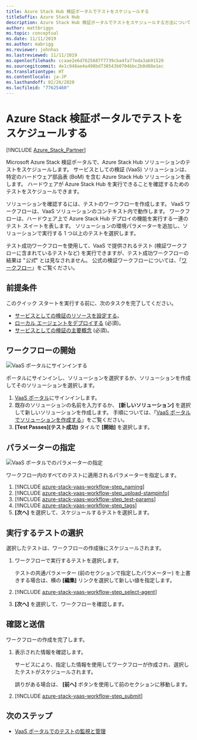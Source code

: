 ```yaml
---
title: Azure Stack Hub 検証ポータルでテストをスケジュールする
titleSuffix: Azure Stack Hub
description: Azure Stack Hub 検証ポータルでテストをスケジュールする方法について説明します。
author: mattbriggs
ms.topic: conceptual
ms.date: 11/11/2019
ms.author: mabrigg
ms.reviewer: johnhas
ms.lastreviewed: 11/11/2019
ms.openlocfilehash: ccaae2e6d7625687f7739cba4fa77eda3ab91520
ms.sourcegitcommit: 4e1c948ae4a498bd730543b0704bbc2b0d88e1ec
ms.translationtype: HT
ms.contentlocale: ja-JP
ms.lasthandoff: 02/26/2020
ms.locfileid: "77625460"
---
```

# <a name="schedule-a-test-in-azure-stack-validation-portal"></a>Azure Stack 検証ポータルでテストをスケジュールする

[!INCLUDE [Azure_Stack_Partner](./includes/azure-stack-partner-appliesto.md)]

Microsoft Azure Stack 検証ポータルで、Azure Stack Hub ソリューションのテストをスケジュールします。 サービスとしての検証 (VaaS) ソリューションは、特定のハードウェア部品表 (BoM) を含む Azure Stack Hub ソリューションを表します。 ハードウェアが Azure Stack Hub を実行できることを確認するためのテストをスケジュールできます。

ソリューションを確認するには、テストのワークフローを作成します。 VaaS ワークフローは、VaaS ソリューションのコンテキスト内で動作します。 ワークフローは、ハードウェア上で Azure Stack Hub デプロイの機能を実行する一連のテスト スイートを表します。 ソリューションの環境パラメーターを追加し、ソリューションで実行する 1 つ以上のテストを選択します。

テスト成功ワークフローを使用して、VaaS で提供されるテスト (検証ワークフローに含まれているテストなど) を実行できますが、テスト成功ワークフローの結果は "*公式*" とは見なされません。 公式の検証ワークフローについては、「[ワークフロー](azure-stack-vaas-key-concepts.md#workflows)」をご覧ください。

## <a name="prerequisites"></a>前提条件

このクイック スタートを実行する前に、次のタスクを完了してください。

- [サービスとしての検証のリソースを設定する](azure-stack-vaas-set-up-resources.md)。
- [ローカル エージェントをデプロイする](azure-stack-vaas-local-agent.md) (必須)。
- [サービスとしての検証の主要概念](azure-stack-vaas-key-concepts.md) (必須)。

## <a name="start-a-workflow"></a>ワークフローの開始

![VaaS ポータルにサインインする](media/vaas_portalsignin.png)

ポータルにサインインし、ソリューションを選択するか、ソリューションを作成してそのソリューションを選択します。

1. [VaaS ポータル](https://azurestackvalidation.com)にサインインします。
2. 既存のソリューションの名前を入力するか、 **[新しいソリューション]** を選択して新しいソリューションを作成します。 手順については、「[VaaS ポータルでソリューションを作成する](azure-stack-vaas-key-concepts.md#create-a-solution-in-the-azure-stack-hub-validation-portal)」をご覧ください。
3. **[Test Passes]\(テスト成功\)** タイルで **[開始]** を選択します。

## <a name="specify-parameters"></a>パラメーターの指定

![VaaS ポータルでのパラメーターの指定](media/vaas_test_pass_parameters.png)

ワークフロー内のすべてのテストに適用されるパラメーターを指定します。

1. [!INCLUDE [azure-stack-vaas-workflow-step_naming](includes/azure-stack-vaas-workflow-step_naming.md)]
2. [!INCLUDE [azure-stack-vaas-workflow-step_upload-stampinfo](includes/azure-stack-vaas-workflow-step_upload-stampinfo.md)]
3. [!INCLUDE [azure-stack-vaas-workflow-step_test-params](includes/azure-stack-vaas-workflow-step_test-params.md)]
4. [!INCLUDE [azure-stack-vaas-workflow-step_tags](includes/azure-stack-vaas-workflow-step_tags.md)]
5. **[次へ]** を選択して、スケジュールするテストを選択します。

## <a name="select-tests-to-run"></a>実行するテストの選択

選択したテストは、ワークフローの作成後にスケジュールされます。

1. ワークフローで実行するテストを選択します。

    テストの共通パラメーター (前のセクションで指定したパラメーター) を上書きする場合は、横の **[編集]** リンクを選択して新しい値を指定します。

1. [!INCLUDE [azure-stack-vaas-workflow-step_select-agent](includes/azure-stack-vaas-workflow-step_select-agent.md)]

1. **[次へ]** を選択して、ワークフローを確認します。

## <a name="review-and-submit"></a>確認と送信

ワークフローの作成を完了します。

1. 表示された情報を確認します。

    サービスにより、指定した情報を使用してワークフローが作成され、選択したテストがスケジュールされます。

    誤りがある場合は、 **[前へ]** ボタンを使用して前のセクションに移動します。

1. [!INCLUDE [azure-stack-vaas-workflow-step_submit](includes/azure-stack-vaas-workflow-step_submit.md)]

## <a name="next-steps"></a>次のステップ

- [VaaS ポータルでのテストの監視と管理](azure-stack-vaas-monitor-test.md)
